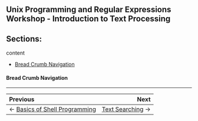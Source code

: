 ## Unix Programming and Regular Expressions Workshop - Introduction to Text Processing

## Sections:

content

* [Bread Crumb Navigation](#bread-crumb-navigation)

#### Bread Crumb Navigation
_________________________

Previous | Next
:------- | ---:
← [Basics of Shell Programming](./basics-of-shell-programming.md) | [Text Searching](./text-searching.md) →
